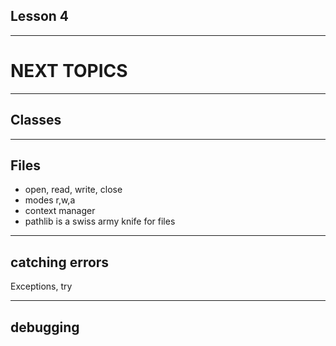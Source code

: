 ## Lesson 4
<!-- .slide: id="lesson2_recap" data-background="white"-->

---

# NEXT TOPICS

---

## Classes

---

## Files

- open, read, write, close
- modes r,w,a
- context manager
- pathlib is a swiss army knife for files

---

## catching errors

Exceptions, try 


---

## debugging